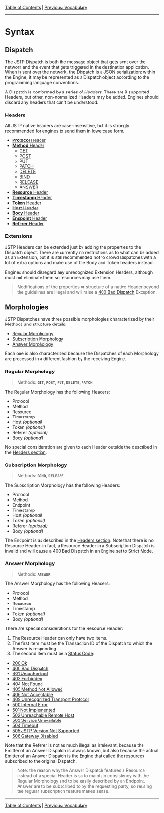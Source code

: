 [Table of Contents](../index.md) | [Previous: Vocabulary](../vocabulary.md)

---

Syntax
======


Dispatch
------------

The JSTP Dispatch is both the message object that gets sent over the network and the event that gets triggered in the destination application. When is sent over the network, the Dispatch is a JSON serialization: within the Engine, it may be represented as a Dispatch object according to the programming language conventions.

A Dispatch is conformed by a series of _Headers_. There are 8 supported Headers, but other, non-normalized Headers may be added. Engines should discard any headers that can't be understood.

### Headers

All JSTP native headers are case-insensitive, but it is strongly recommended for engines to send them in lowercase form.

- [**Protocol** Header](protocol.md)
- [**Method** Header](method.md)
  - [GET](method.md#get)
  - [POST](method.md#post)
  - [PUT](method.md#put)
  - [PATCH](method.md#patch)
  - [DELETE](method.md#delete)
  - [BIND](method.md#bind)
  - [RELEASE](method.md#release)
  - [ANSWER](method.md#answer)
- [**Resource** Header](resource.md)
- [**Timestamp** Header](timestamp.md)
- [**Token** Header](token.md)
- [**Host** Header](host.md)
- [**Body** Header](body.md)
- [**Endpoint** Header](endpoint.md)
- [**Referer** Header](referer.md)

### Extensions 

JSTP Headers can be extended just by adding the properties to the Dispatch object. There are currently no restrictions as to what can be added as an Extension, but it is still recommended not to crowd Dispatches with a lot of extra options and make use of the Body and Token headers instead.

Engines should disregard any unrecognized Extension Headers, although must not eliminate them so resources may use them.

> Modifications of the properties or structure of a native Header beyond the guidelines are illegal and will raise a [400 Bad Dispatch](exception.md#400-bad-dispatch) Exception.

Morphologies
------------

JSTP Dispatches have three possible morphologies characterized by their Methods and structure details:

- [Regular Morphology](#regular-morphology)
- [Subscription Morphology](#subscription-morphology)
- [Answer Morphology](#answer-morphology)

Each one is also characterized because the Dispatches of each Morphology are processed in a different fashion by the receiving Engine. 

### Regular Morphology

> Methods: **`GET`, `POST`, `PUT`, `DELETE`, `PATCH`**

The Regular Morphology has the following Headers:

- Protocol
- Method
- Resource
- Timestamp
- Host _(optional)_
- Token _(optional)_
- Referer _(optional)_
- Body _(optional)_

No special consideration are given to each Header outside the described in the [Headers section](#headers).

### Subscription Morphology

> Methods: **`BIND`, `RELEASE`**

The Subscription Morphology has the following Headers:

- Protocol
- Method
- Endpoint
- Timestamp
- Host _(optional)_
- Token _(optional)_
- Referer _(optional)_
- Body _(optional)_

The Endpoint is as described in the [Headers section](#headers). Note that there is no Resource Header: in fact, a Resource Header in a Subscription Dispatch is invalid and will cause a 400 Bad Dispatch in an Engine set to Strict Mode.

### Answer Morphology

> Methods: **`ANSWER`**

The Answer Morphology has the following Headers:

- Protocol
- Method
- Resource
- Timestamp
- Token _(optional)_
- Body _(optional)_

There are special considerations for the Resource Header:

1. The Resource Header can only have two items. 
2. The first item must be the Transaction ID of the Dispatch to which the Answer is responding.
3. The second item must be a [Status Code](status-code.md):
  - [200 Ok](status-code.md#200-ok)
  - [400 Bad Dispatch](status-code.md#400-bad-dispatch)
  - [401 Unauthorized](status-code.md#401-unauthorized)
  - [403 Forbidden](status-code.md#403-forbidden)
  - [404 Not Found](status-code.md#404-not-found)
  - [405 Method Not Allowed](status-code.md#405-method-not-allowed)
  - [406 Not Acceptable](status-code.md#406-not-acceptable)
  - [409 Unrecognized Transport Protocol](status-code.md#409-unrecognized-transport-protocol)
  - [500 Internal Error](status-code.md#500-internal-error)
  - [501 Not Implemented](status-code.md#501-not-implemented)
  - [502 Unreachable Remote Host](status-code.md#502-unreachable-remote-host)
  - [503 Service Unavailable](status-code.md#503-service-unavailable)
  - [504 Timeout](status-code.md#504-timeout)
  - [505 JSTP Version Not Supported](status-code.md#505-jstp-version-not-supported)
  - [506 Gateway Disabled](status-code.md#506-gateway-disabled)


Note that the Referer is not as much illegal as irrelevant, because the Emitter of an Answer Dispatch is always known, but also because the actual Emitter of an Answer Dispatch is the Engine that called the resources subscribed to the original Dispatch.

> Note: the reason why the Answer Dispatch features a Resource instead of a special Header is so to maintain consistency with the Regular Morphology and to be easily described by an Endpoint. Answer are to be subscribed to by the requesting party, so reusing the regular subscription feature makes sense.

---

[Table of Contents](../index.md) | [Previous: Vocabulary](../vocabulary.md)
